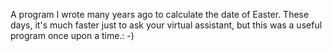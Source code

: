 A program I wrote many years ago to calculate the date of Easter. These days, it's much faster just to ask your virtual assistant, but this was a useful program once upon a time.: -)
